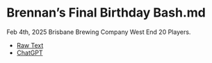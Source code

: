 # Brennan’s Final Birthday Bash.md
Feb 4th, 2025
Brisbane Brewing Company West End
20 Players.

- [Raw Text](https://github.com/bh679/Brennans-AI-Murder-Mystery-Party-Game/blob/main/Games/Brennan’s%20Final%20Birthday%20Bash.txt)
- [ChatGPT](https://chatgpt.com/share/67a2294f-462c-8004-8f74-10c054440851)
